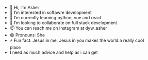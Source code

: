 - 👋 Hi, I’m Asher
- 👀 I’m interested in softawre development
- 🌱 I’m currently learning python, vue and react
- 💞️ I’m looking to collaborate on full stack development
- 📫 You can reach me on Instagram at dyw_asher
- 😄 Pronouns: She
- ⚡ Fun fact: Jesus in me, Jesus in you makes the world a really cool place
- I need as much advice and help as i can get

<!---
asherbasi/asherbasi is a ✨ special ✨ repository because its `README.md` (this file) appears on your GitHub profile.
You can click the Preview link to take a look at your changes.
--->
